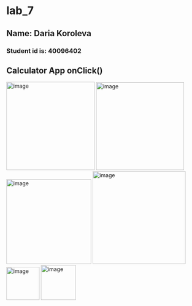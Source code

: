 # lab_7
## Name: Daria Koroleva

### Student id is: 40096402
## Calculator App onClick()
<img width="230" alt="image" src="https://github.com/SOEN345-WINTER2024/cfg-graph-lab-daria-koroleva/assets/64214666/be57ebcb-e4d3-4c61-96b8-4d32bca7921d">
<img width="229" alt="image" src="https://github.com/SOEN345-WINTER2024/cfg-graph-lab-daria-koroleva/assets/64214666/f46ff9dd-2f4e-490f-b6e8-773b92a2fb8c">
<img width="221" alt="image" src="https://github.com/SOEN345-WINTER2024/cfg-graph-lab-daria-koroleva/assets/64214666/b6db1cef-d24e-4853-a1bc-ea629dd3758c">

<img width="242" alt="image" src="https://github.com/SOEN345-WINTER2024/cfg-graph-lab-daria-koroleva/assets/64214666/c7cbef70-94d6-4f4d-b1d7-984fc5851ba1">

<img width="86" alt="image" src="https://github.com/SOEN345-WINTER2024/cfg-graph-lab-daria-koroleva/assets/64214666/969abb16-1b24-4c32-aa55-31337e4330c2">
<img width="91" alt="image" src="https://github.com/SOEN345-WINTER2024/cfg-graph-lab-daria-koroleva/assets/64214666/b68df147-c0ab-48c6-9418-5d5abf0db96c">









